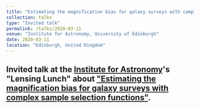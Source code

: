 ```yaml
---
title: "Estimating the magnification bias for galaxy surveys with complex sample selection functions"
collection: talks
type: "Invited talk"
permalink: /talks/2020-03-11
venue: "Institute for Astronomy, University of Edinburgh"
date: 2020-03-11
location: "Edinburgh, United Kingdom"
---
```


Invited talk at the [Institute for Astronomy](https://ifa.roe.ac.uk/)'s "Lensing Lunch" about ["Estimating the magnification bias for galaxy surveys with complex sample selection functions"](../files/2020-03-11_magnification_bias_boss_kids_presentation.pdf).
---